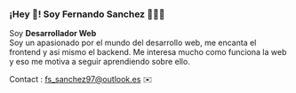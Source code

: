 <h3>¡Hey 👋! Soy Fernando Sanchez 👨🏻‍💻</h3>

<p>Soy <strong>Desarrollador Web</strong><br/>Soy un apasionado por el mundo del desarrollo web, me encanta el frontend y asi mismo el backend. 
Me interesa mucho como funciona la web y eso me motiva a seguir aprendiendo sobre ello.</p>

<p>Contact : <a href='fs_sanchez97@outlook.es'> fs_sanchez97@outlook.es</a> ✉️</p>
